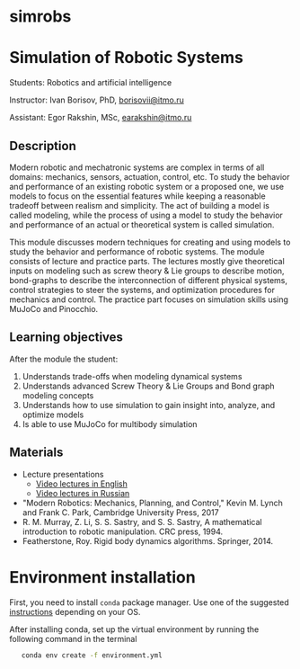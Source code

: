 # simrobs
# Simulation of Robotic Systems 
Students: Robotics and artificial intelligence

Instructor: Ivan Borisov, PhD, borisovii@itmo.ru 

Assistant: Egor Rakshin, MSc, earakshin@itmo.ru

## Description
Modern robotic and mechatronic systems are complex in terms of all domains: mechanics, sensors, actuation, control, etc. To study the behavior and performance of an existing robotic system or a proposed one, we use models to focus on the essential features while keeping a reasonable tradeoff between realism and simplicity.  The act of building a model is called modeling, while the process of using a model to study the behavior and performance of an actual or theoretical system is called simulation.

This module discusses modern techniques for creating and using models to study the behavior and performance of robotic systems. The module consists of lecture and practice parts. The lectures mostly give theoretical inputs on modeling such as screw theory & Lie groups to describe motion, bond-graphs to describe the interconnection of different physical systems, control strategies to steer the systems, and optimization procedures for mechanics and control. The practice part focuses on simulation skills using MuJoCo and Pinocchio.

## **Learning objectives**

After the module the student:

1. Understands trade-offs when modeling dynamical systems
2. Understands advanced Screw Theory & Lie Groups and Bond graph modeling concepts 
3. Understands how to use simulation to gain insight into, analyze, and optimize models
4. Is able to use MuJoCo for multibody simulation

## **Materials**

- Lecture presentations
    - [Video lectures in English](https://youtube.com/playlist?list=PLERoBxyD-nQgp4CSGcG_UCeCYBanRjSKw)
    - [Video lectures in Russian](https://youtube.com/playlist?list=PLERoBxyD-nQgGCDoGzwNDXNfGAjK8wKV8)
- "Modern Robotics: Mechanics, Planning, and Control," Kevin M. Lynch and Frank C. Park, Cambridge University Press, 2017
- R. M. Murray, Z. Li, S. S. Sastry, and S. S. Sastry, A mathematical introduction to robotic manipulation. CRC press, 1994.
- Featherstone, Roy. Rigid body dynamics algorithms. Springer, 2014.

# Environment installation 
First, you need to install `conda` package manager. Use one of the suggested [instructions](https://docs.anaconda.com/anaconda/install/) depending on your OS.

After installing conda, set up the virtual environment by running the following command in the terminal
```bash
   conda env create -f environment.yml
```
